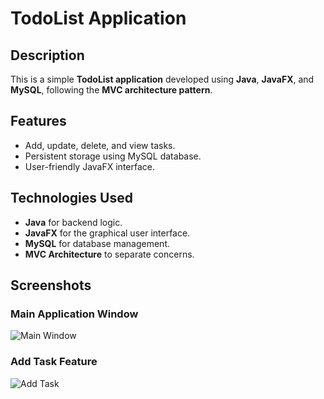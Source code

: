 # TodoList Application

## Description

This is a simple **TodoList application** developed using **Java**, **JavaFX**, and **MySQL**, following the **MVC architecture pattern**.

## Features

- Add, update, delete, and view tasks.
- Persistent storage using MySQL database.
- User-friendly JavaFX interface.

## Technologies Used

- **Java** for backend logic.
- **JavaFX** for the graphical user interface.
- **MySQL** for database management.
- **MVC Architecture** to separate concerns.

## Screenshots

### Main Application Window

![Main Window](screenshots/main-window.png)

### Add Task Feature

![Add Task](screenshots/add-task.png)
